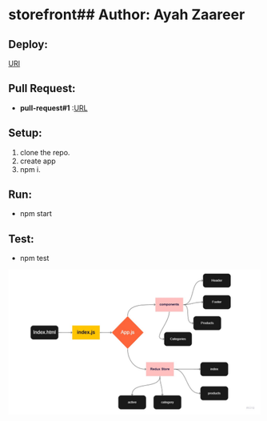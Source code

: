 # storefront## Author: Ayah Zaareer
<!--  
## Test CI:
[URL](https://github.com/AyahZaareer/RESTy/actions) -->

## Deploy:
[URI](https://elastic-wing-f20fe6.netlify.app/)



## Pull Request:
  - **pull-request#1** :[URL](https://github.com/AyahZaareer/storefront/pull/1)
<!--   - **pull-request#2** :[URL]()
  - **pull-request#3** :[URL]()
  - **pull-request#4** :[URL]() -->

## Setup:
1. clone the repo.
2. create app
3. npm i.



## Run:
 - npm start

## Test:
 - npm test



 ![phase#1](store.jpg)
